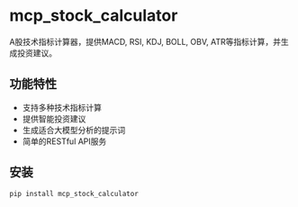 # mcp_stock_calculator

A股技术指标计算器，提供MACD, RSI, KDJ, BOLL, OBV, ATR等指标计算，并生成投资建议。

## 功能特性

- 支持多种技术指标计算
- 提供智能投资建议
- 生成适合大模型分析的提示词
- 简单的RESTful API服务

## 安装

```bash
pip install mcp_stock_calculator